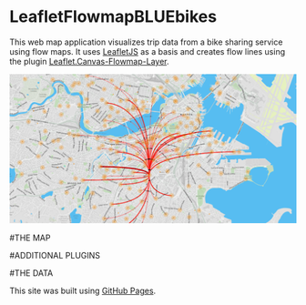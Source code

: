 # LeafletFlowmapBLUEbikes

This web map application visualizes trip data from a bike sharing service using flow maps.
It uses [LeafletJS](https://leafletjs.com/) as a basis and creates flow lines using the plugin [Leaflet.Canvas-Flowmap-Layer](https://github.com/jwasilgeo/Leaflet.Canvas-Flowmap-Layer).

![](title_image.png)

#THE MAP

#ADDITIONAL PLUGINS

#THE DATA


This site was built using [GitHub Pages](https://nelsonschaefer.github.io/LeafletFlowmapBLUEbikes/).
